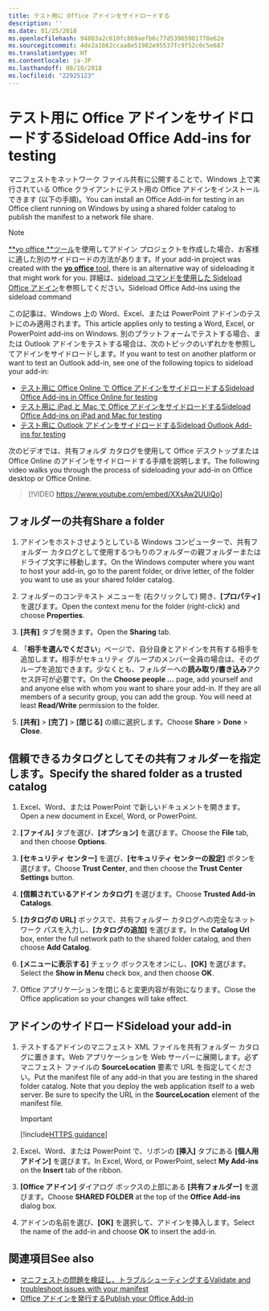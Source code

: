 ```yaml
---
title: テスト用に Office アドインをサイドロードする
description: ''
ms.date: 01/25/2018
ms.openlocfilehash: 94803a2c610fc869aefb6c77d53965981778e62e
ms.sourcegitcommit: 4de2a1b62ccaa8e51982e95537fc9f52c0c5e687
ms.translationtype: HT
ms.contentlocale: ja-JP
ms.lasthandoff: 08/10/2018
ms.locfileid: "22925123"
---
```

# <a name="sideload-office-add-ins-for-testing"></a><span data-ttu-id="e6fd7-102">テスト用に Office アドインをサイドロードする</span><span class="sxs-lookup"><span data-stu-id="e6fd7-102">Sideload Office Add-ins for testing</span></span>

<span data-ttu-id="e6fd7-103">マニフェストをネットワーク ファイル共有に公開することで、Windows 上で実行されている Office クライアントにテスト用の Office アドインをインストールできます (以下の手順)。</span><span class="sxs-lookup"><span data-stu-id="e6fd7-103">You can install an Office Add-in for testing in an Office client running on Windows by using a shared folder catalog to publish the manifest to a network file share.</span></span>

> [!NOTE]
> <span data-ttu-id="e6fd7-104">[**yo office **ツール](https://github.com/OfficeDev/generator-office)を使用してアドイン プロジェクトを作成した場合、お客様に適した別のサイドロードの方法があります。</span><span class="sxs-lookup"><span data-stu-id="e6fd7-104">If your add-in project was created with the [**yo office** tool](https://github.com/OfficeDev/generator-office), there is an alternative way of sideloading it that might work for you.</span></span> <span data-ttu-id="e6fd7-105">詳細は、[sideload コマンドを使用した Sideload Office アドイン](sideload-office-addin-using-sideload-command.md)を参照してください。</span><span class="sxs-lookup"><span data-stu-id="e6fd7-105">Sideload Office Add-ins using the sideload command</span></span>

<span data-ttu-id="e6fd7-106">この記事は、Windows 上の Word、Excel、または PowerPoint アドインのテストにのみ適用されます。</span><span class="sxs-lookup"><span data-stu-id="e6fd7-106">This article applies only to testing a Word, Excel, or PowerPoint add-ins on Windows.</span></span> <span data-ttu-id="e6fd7-107">別のプラットフォームでテストする場合、または Outlook アドインをテストする場合は、次のトピックのいずれかを参照してアドインをサイドロードします。</span><span class="sxs-lookup"><span data-stu-id="e6fd7-107">If you want to test on another platform or want to test an Outlook add-in, see one of the following topics to sideload your add-in:</span></span>

- [<span data-ttu-id="e6fd7-108">テスト用に Office Online で Office アドインをサイドロードする</span><span class="sxs-lookup"><span data-stu-id="e6fd7-108">Sideload Office Add-ins in Office Online for testing</span></span>](sideload-office-add-ins-for-testing.md)
- [<span data-ttu-id="e6fd7-109">テスト用に iPad と Mac で Office アドインをサイドロードする</span><span class="sxs-lookup"><span data-stu-id="e6fd7-109">Sideload Office Add-ins on iPad and Mac for testing</span></span>](sideload-an-office-add-in-on-ipad-and-mac.md)
- [<span data-ttu-id="e6fd7-110">テスト用に Outlook アドインをサイドロードする</span><span class="sxs-lookup"><span data-stu-id="e6fd7-110">Sideload Outlook Add-ins for testing</span></span>](https://docs.microsoft.com/outlook/add-ins/sideload-outlook-add-ins-for-testing)


<span data-ttu-id="e6fd7-111">次のビデオでは、共有フォルダ カタログを使用して Office デスクトップまたは Office Online のアドインをサイドロードする手順を説明します。</span><span class="sxs-lookup"><span data-stu-id="e6fd7-111">The following video walks you through the process of sideloading your add-in on Office desktop or Office Online.</span></span>  


> [!VIDEO https://www.youtube.com/embed/XXsAw2UUiQo]


## <a name="share-a-folder"></a><span data-ttu-id="e6fd7-112">フォルダーの共有</span><span class="sxs-lookup"><span data-stu-id="e6fd7-112">Share a folder</span></span>

1. <span data-ttu-id="e6fd7-113">アドインをホストさせようとしている Windows コンピューターで、共有フォルダー カタログとして使用するつもりのフォルダーの親フォルダーまたはドライブ文字に移動します。</span><span class="sxs-lookup"><span data-stu-id="e6fd7-113">On the Windows computer where you want to host your add-in, go to the parent folder, or drive letter, of the folder you want to use as your shared folder catalog.</span></span>

2. <span data-ttu-id="e6fd7-114">フォルダーのコンテキスト メニューを (右クリックして) 開き、**[プロパティ]** を選びます。</span><span class="sxs-lookup"><span data-stu-id="e6fd7-114">Open the context menu for the folder (right-click) and choose **Properties**.</span></span>

3. <span data-ttu-id="e6fd7-115">**[共有]** タブを開きます。</span><span class="sxs-lookup"><span data-stu-id="e6fd7-115">Open the **Sharing** tab.</span></span>

4. <span data-ttu-id="e6fd7-p103">「**相手を選んでください**」ページで、自分自身とアドインを共有する相手を追加します。相手がセキュリティ グループのメンバー全員の場合は、そのグループを追加できます。少なくとも、フォルダーへの**読み取り/書き込み**アクセス許可が必要です。</span><span class="sxs-lookup"><span data-stu-id="e6fd7-p103">On the **Choose people ...** page, add yourself and and anyone else with whom you want to share your add-in. If they are all members of a security group, you can add the group. You will need at least **Read/Write** permission to the folder.</span></span> 

5. <span data-ttu-id="e6fd7-119">**[共有]** > **[完了]** > **[閉じる]** の順に選択します。</span><span class="sxs-lookup"><span data-stu-id="e6fd7-119">Choose **Share** > **Done** > **Close**.</span></span>


## <a name="specify-the-shared-folder-as-a-trusted-catalog"></a><span data-ttu-id="e6fd7-120">信頼できるカタログとしてその共有フォルダーを指定します。</span><span class="sxs-lookup"><span data-stu-id="e6fd7-120">Specify the shared folder as a trusted catalog</span></span>
      
1. <span data-ttu-id="e6fd7-121">Excel、Word、または PowerPoint で新しいドキュメントを開きます。</span><span class="sxs-lookup"><span data-stu-id="e6fd7-121">Open a new document in Excel, Word, or PowerPoint.</span></span>
    
2. <span data-ttu-id="e6fd7-122">**[ファイル]** タブを選び、**[オプション]** を選びます。</span><span class="sxs-lookup"><span data-stu-id="e6fd7-122">Choose the **File** tab, and then choose **Options**.</span></span>
    
3. <span data-ttu-id="e6fd7-123">**[セキュリティ センター]** を選び、**[セキュリティ センターの設定]** ボタンを選びます。</span><span class="sxs-lookup"><span data-stu-id="e6fd7-123">Choose **Trust Center**, and then choose the  **Trust Center Settings** button.</span></span>
    
4. <span data-ttu-id="e6fd7-124">**[信頼されているアドイン カタログ]** を選びます。</span><span class="sxs-lookup"><span data-stu-id="e6fd7-124">Choose  **Trusted Add-in Catalogs**.</span></span>
    
5. <span data-ttu-id="e6fd7-125">**[カタログの URL]** ボックスで、共有フォルダー カタログへの完全なネットワーク パスを入力し、**[カタログの追加]** を選びます。</span><span class="sxs-lookup"><span data-stu-id="e6fd7-125">In the  **Catalog Url** box, enter the full network path to the shared folder catalog, and then choose **Add Catalog**.</span></span>
    
6. <span data-ttu-id="e6fd7-126">**[メニューに表示する]** チェック ボックスをオンにし、**[OK]** を選びます。</span><span class="sxs-lookup"><span data-stu-id="e6fd7-126">Select the **Show in Menu** check box, and then choose **OK**.</span></span>

7. <span data-ttu-id="e6fd7-127">Office アプリケーションを閉じると変更内容が有効になります。</span><span class="sxs-lookup"><span data-stu-id="e6fd7-127">Close the Office application so your changes will take effect.</span></span>
    

## <a name="sideload-your-add-in"></a><span data-ttu-id="e6fd7-128">アドインのサイドロード</span><span class="sxs-lookup"><span data-stu-id="e6fd7-128">Sideload your add-in</span></span>


1. <span data-ttu-id="e6fd7-p104">テストするアドインのマニフェスト XML ファイルを共有フォルダー カタログに置きます。Web アプリケーションを Web サーバーに展開します。必ずマニフェスト ファイルの **SourceLocation** 要素で URL を指定してください。</span><span class="sxs-lookup"><span data-stu-id="e6fd7-p104">Put the manifest file of any add-in that you are testing in the shared folder catalog. Note that you deploy the web application itself to a web server. Be sure to specify the URL in the **SourceLocation** element of the manifest file.</span></span>

    > [!IMPORTANT]
    > [!include[HTTPS guidance](../includes/https-guidance.md)]

2. <span data-ttu-id="e6fd7-132">Excel、Word、または PowerPoint で、リボンの **[挿入]** タブにある **[個人用アドイン]** を選びます。</span><span class="sxs-lookup"><span data-stu-id="e6fd7-132">In Excel, Word, or PowerPoint, select **My Add-ins** on the **Insert** tab of the ribbon.</span></span>

3. <span data-ttu-id="e6fd7-133">**[Office アドイン]** ダイアログ ボックスの上部にある **[共有フォルダー]** を選びます。</span><span class="sxs-lookup"><span data-stu-id="e6fd7-133">Choose **SHARED FOLDER** at the top of the **Office Add-ins** dialog box.</span></span>

4. <span data-ttu-id="e6fd7-134">アドインの名前を選び、**[OK]** を選択して、アドインを挿入します。</span><span class="sxs-lookup"><span data-stu-id="e6fd7-134">Select the name of the add-in and choose **OK** to insert the add-in.</span></span>


## <a name="see-also"></a><span data-ttu-id="e6fd7-135">関連項目</span><span class="sxs-lookup"><span data-stu-id="e6fd7-135">See also</span></span>

- [<span data-ttu-id="e6fd7-136">マニフェストの問題を検証し、トラブルシューティングする</span><span class="sxs-lookup"><span data-stu-id="e6fd7-136">Validate and troubleshoot issues with your manifest</span></span>](troubleshoot-manifest.md)
- [<span data-ttu-id="e6fd7-137">Office アドインを発行する</span><span class="sxs-lookup"><span data-stu-id="e6fd7-137">Publish your Office Add-in</span></span>](../publish/publish.md)
    
